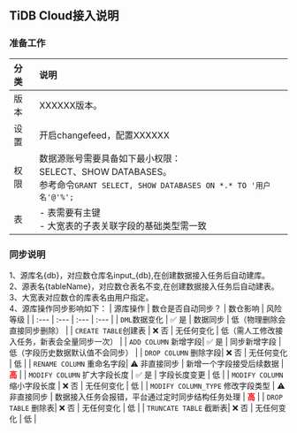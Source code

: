## TiDB Cloud接入说明

### 准备工作

| 分类	| 说明																								|
| :---	| :---																								|
| 版本	| XXXXXX版本。																				|
| 设置	| 开启changefeed，配置XXXXXX											|
| 权限	| 数据源账号需要具备如下最小权限：<br>SELECT、SHOW DATABASES。<br>参考命令```GRANT SELECT, SHOW DATABASES ON *.* TO '用户名'@'%';```	|
| 表	| - 表需要有主键<br>- 大宽表的子表关联字段的基础类型需一致	|


### 同步说明
1、源库名{db}，对应数仓库名input_{db},在创建数据接入任务后自动建库。  
2、源表名{tableName}，对应数仓表名不变,在创建数据接入任务后自动建表。  
3、大宽表对应数仓的库表名由用户指定。  
4、源库操作同步影响如下：
| 源库操作 | 数仓是否自动同步？ | 数仓影响 | 风险等级 |
| :--- | :--- | :--- | :--- |
| `DML`数据变化 | ✅ 是 | 数据同步 | 低（物理删除会直接同步删除） |
| `CREATE TABLE`创建表 | ❌ 否 | 无任何变化 | 低（需人工修改接入任务，新表会全量同步一次） |
| `ADD COLUMN` 新增字段| ✅ 是 | 同步新增字段 | 低（字段历史数据默认值不会同步） |
| `DROP COLUMN` 删除字段| ❌ 否 | 无任何变化 | 低 |
| `RENAME COLUMN` 重命名字段| ⚠️ 非直接同步 | 新增一个字段接受后续数据 | <font color=red>**高**</font> |
| `MODIFY COLUMN` 扩大字段长度 | ✅ 是 | 字段长度变更 | 低 |
| `MODIFY COLUMN` 缩小字段长度 | ❌ 否 | 无任何变化 | 低 |
| `MODIFY COLUMN_TYPE` 修改字段类型 | ⚠️ 非直接同步 | 数据接入任务会报错，平台通过定时同步结构任务处理 | <font color=red>**高**</font> |
| `DROP TABLE` 删除表| ❌ 否 | 无任何变化 | 低 |
| `TRUNCATE TABLE` 截断表| ❌ 否 | 无任何变化 | 低 |




